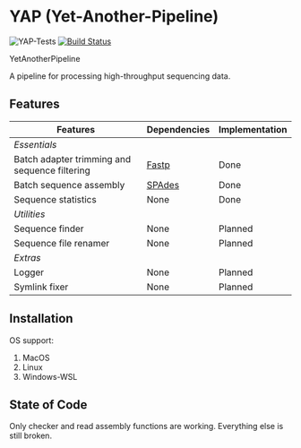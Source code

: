 # YAP (Yet-Another-Pipeline)

![YAP-Tests](https://github.com/hhandika/yap/workflows/YAP-Tests/badge.svg)
[![Build Status](https://www.travis-ci.com/hhandika/yap.svg?branch=main)](https://www.travis-ci.com/hhandika/yap)

YetAnotherPipeline

A pipeline for processing high-throughput sequencing data.

## Features

| Features                                      | Dependencies                               | Implementation |
| --------------------------------------------- | ------------------------------------------ | -------------- |
| _Essentials_                                  |
| Batch adapter trimming and sequence filtering | [Fastp](https://github.com/OpenGene/fastp) | Done           |
| Batch sequence assembly                       | [SPAdes](https://github.com/ablab/spades)  | Done           |
| Sequence statistics                           | None                                       | Done           |
| _Utilities_                                   |
| Sequence finder                               | None                                       | Planned        |
| Sequence file renamer                         | None                                       | Planned        |
| _Extras_                                      |
| Logger                                        | None                                       | Planned        |
| Symlink fixer                                 | None                                       | Planned        |

## Installation

OS support:

1. MacOS
2. Linux
3. Windows-WSL

## State of Code

Only checker and read assembly functions are working. Everything else is still broken.
